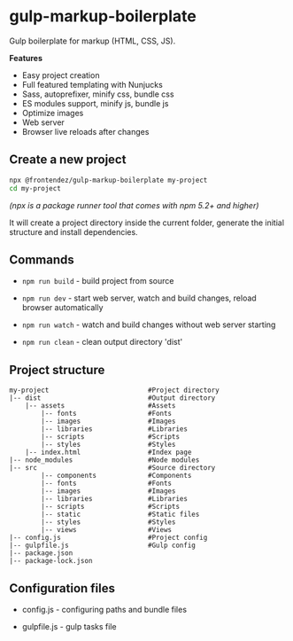 # gulp-markup-boilerplate
Gulp boilerplate for markup (HTML, CSS, JS).

**Features**

- Easy project creation
- Full featured templating with Nunjucks
- Sass, autoprefixer, minify css, bundle css
- ES modules support, minify js, bundle js
- Optimize images
- Web server
- Browser live reloads after changes

## Create a new project

```sh
npx @frontendez/gulp-markup-boilerplate my-project
cd my-project
```

_(npx is a package runner tool that comes with npm 5.2+ and higher)_

It will create a project directory inside the current folder, generate the initial structure and install dependencies.

## Commands

* `npm run build` - build project from source

* `npm run dev` - start web server, watch and build changes, reload browser automatically

* `npm run watch` - watch and build changes without web server starting

* `npm run clean` - clean output directory 'dist'

## Project structure

```
my-project                         #Project directory
|-- dist                           #Output directory
    |-- assets                     #Assets
        |-- fonts                  #Fonts
        |-- images                 #Images
        |-- libraries              #Libraries
        |-- scripts                #Scripts
        |-- styles                 #Styles
    |-- index.html                 #Index page
|-- node_modules                   #Node modules
|-- src                            #Source directory
        |-- components             #Components
        |-- fonts                  #Fonts
        |-- images                 #Images
        |-- libraries              #Libraries
        |-- scripts                #Scripts
        |-- static                 #Static files
        |-- styles                 #Styles
        |-- views                  #Views
|-- config.js                      #Project config
|-- gulpfile.js                    #Gulp config
|-- package.json
|-- package-lock.json
```

## Configuration files

* config.js - configuring paths and bundle files

* gulpfile.js - gulp tasks file
